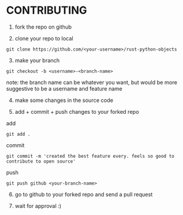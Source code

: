 


# CONTRIBUTING

1. fork the repo on github

2. clone your repo to local
```shell
git clone https://github.com/<your-username>/rust-python-objects
```

3. make your branch
```shell
git checkout -b <username>-<branch-name>
```
note: the branch name can be whatever you want, but would be more suggestive to be a username and feature name


4. make some changes in the source code

5. add + commit + push changes to your forked repo

add
```shell
git add .
```

commit
```shell
git commit -m 'created the best feature every. feels so good to contribute to open source'
```

push
```shell
git push github <your-branch-name>
```

6. go to github to your forked repo and send a pull request

7. wait for approval :)
